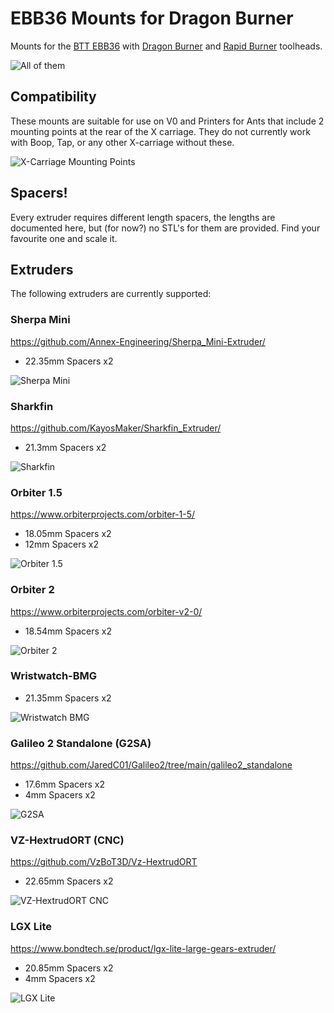 # EBB36 Mounts for Dragon Burner

Mounts for the [BTT EBB36](https://github.com/bigtreetech/EBB) with [Dragon Burner](https://github.com/chirpy2605/voron/tree/main/V0/Dragon_Burner) and [Rapid Burner](https://github.com/chirpy2605/voron/tree/main/V0/Rapid_Burner) toolheads.

![All of them](Images/lineup.png)


## Compatibility

These mounts are suitable for use on V0 and Printers for Ants that include 2 mounting points at the rear of the X carriage. They do not currently work with Boop, Tap, or any other X-carriage without these.

![X-Carriage Mounting Points](Images/xcarriage.png)


## Spacers!

Every extruder requires different length spacers, the lengths are documented here, but (for now?) no STL's for them are provided.  Find your favourite one and scale it.


## Extruders

The following extruders are currently supported:


### Sherpa Mini

https://github.com/Annex-Engineering/Sherpa_Mini-Extruder/

 - 22.35mm Spacers x2

![Sherpa Mini](Images/sherpa_mini.png)
 

### Sharkfin

https://github.com/KayosMaker/Sharkfin_Extruder/

 - 21.3mm Spacers x2

![Sharkfin](Images/sharkfin.png)


### Orbiter 1.5
 
 https://www.orbiterprojects.com/orbiter-1-5/

 - 18.05mm Spacers x2
 - 12mm Spacers x2

 ![Orbiter 1.5](Images/orbiter15.png)


### Orbiter 2

https://www.orbiterprojects.com/orbiter-v2-0/

  - 18.54mm Spacers x2

 ![Orbiter 2](Images/orbiter2.png)


### Wristwatch-BMG

 - 21.35mm Spacers x2

![Wristwatch BMG](Images/ww_bmg.png)


### Galileo 2 Standalone (G2SA)

https://github.com/JaredC01/Galileo2/tree/main/galileo2_standalone

 - 17.6mm Spacers x2
 - 4mm Spacers x2

![G2SA](Images/g2sa.png)

 
### VZ-HextrudORT (CNC)

https://github.com/VzBoT3D/Vz-HextrudORT

 - 22.65mm Spacers x2

![VZ-HextrudORT CNC](Images/vz_hextrudort.png)


### LGX Lite

https://www.bondtech.se/product/lgx-lite-large-gears-extruder/

 - 20.85mm Spacers x2
 - 4mm Spacers x2

![LGX Lite](Images/lgx_lite.png)
